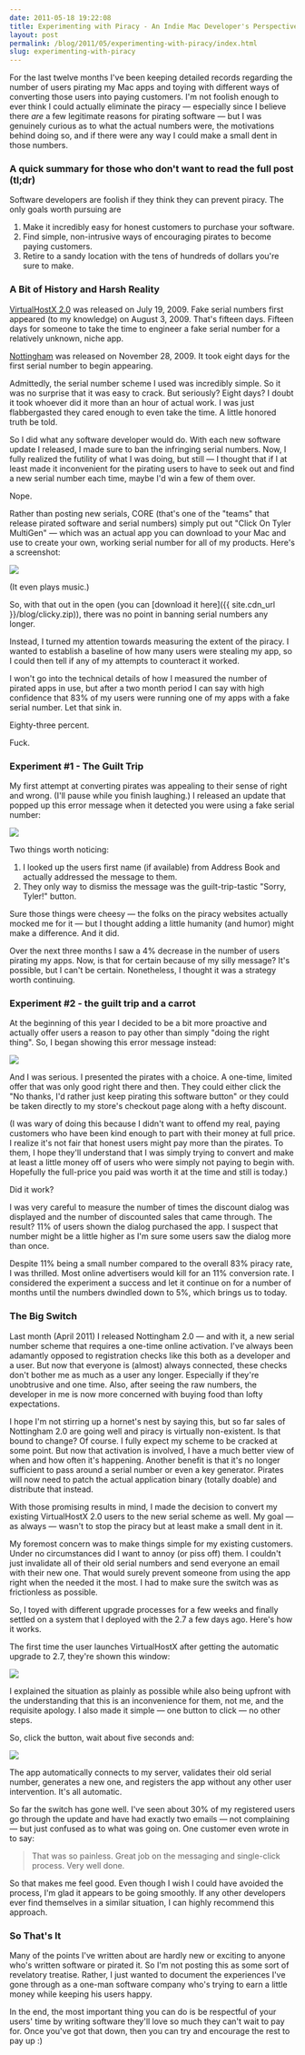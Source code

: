 ```yaml
---
date: 2011-05-18 19:22:08
title: Experimenting with Piracy - An Indie Mac Developer's Perspective
layout: post
permalink: /blog/2011/05/experimenting-with-piracy/index.html
slug: experimenting-with-piracy
---
```

For the last twelve months I've been keeping detailed records regarding the number of users pirating my Mac apps and toying with different ways of converting those users into paying customers. I'm not foolish enough to ever think I could actually eliminate the piracy &mdash; especially since I believe there *are* a few legitimate reasons for pirating software &mdash; but I was genuinely curious as to what the actual numbers were, the motivations behind doing so, and if there were any way I could make a small dent in those numbers.

### A quick summary for those who don't want to read the full post (tl;dr) ###

Software developers are foolish if they think they can prevent piracy. The only goals worth pursuing are

1. Make it incredibly easy for honest customers to purchase your software.
2. Find simple, non-intrusive ways of encouraging pirates to become paying customers.
3. Retire to a sandy location with the tens of hundreds of dollars you're sure to make.

### A Bit of History and Harsh Reality ###

[VirtualHostX 2.0](http://clickontyler.com/virtualhostx/) was released on July 19, 2009. Fake serial numbers first appeared (to my knowledge) on August 3, 2009. That's fifteen days. Fifteen days for someone to take the time to engineer a fake serial number for a relatively unknown, niche app.

[Nottingham](http://clickontyler.com/nottingham/) was released on November 28, 2009. It took eight days for the first serial number to begin appearing.

Admittedly, the serial number scheme I used was incredibly simple. So it was no surprise that it was easy to crack. But seriously? Eight days? I doubt it took whoever did it more than an hour of actual work. I was just flabbergasted they cared enough to even take the time. A little honored truth be told.

So I did what any software developer would do. With each new software update I released, I made sure to ban the infringing serial numbers. Now, I fully realized the futility of what I was doing, but still &mdash; I thought that if I at least made it inconvenient for the pirating users to have to seek out and find a new serial number each time, maybe I'd win a few of them over.

Nope.

Rather than posting new serials, CORE (that's one of the "teams" that release pirated software and serial numbers) simply put out "Click On Tyler MultiGen" &mdash; which was an actual app you can download to your Mac and use to create your own, working serial number for all of my products. Here's a screenshot:

<img src="{{ site.cdn_url }}/blog/core.png">

(It even plays music.)

So, with that out in the open (you can [download it here]({{ site.cdn_url }}/blog/clicky.zip)), there was no point in banning serial numbers any longer.

Instead, I turned my attention towards measuring the extent of the piracy. I wanted to establish a baseline of how many users were stealing my app, so I could then tell if any of my attempts to counteract it worked.

I won't go into the technical details of how I measured the number of pirated apps in use, but after a two month period I can say with high confidence that 83% of my users were running one of my apps with a fake serial number. Let that sink in.

Eighty-three percent.

Fuck.

### Experiment #1 - The Guilt Trip ###

My first attempt at converting pirates was appealing to their sense of right and wrong. (I'll pause while you finish laughing.) I released an update that popped up this error message when it detected you were using a fake serial number:

<img src="{{ site.cdn_url }}/blog/guilttrip1.png">

Two things worth noticing:

1. I looked up the users first name (if available) from Address Book and actually addressed the message to them.
2. They only way to dismiss the message was the guilt-trip-tastic "Sorry, Tyler!" button.

Sure those things were cheesy &mdash; the folks on the piracy websites actually mocked me for it &mdash; but I thought adding a little humanity (and humor) might make a difference. And it did.

Over the next three months I saw a 4% decrease in the number of users pirating my apps. Now, is that for certain because of my silly message? It's possible, but I can't be certain. Nonetheless, I thought it was a strategy worth continuing.

### Experiment #2 - the guilt trip and a carrot ###

At the beginning of this year I decided to be a bit more proactive and actually offer users a reason to pay other than simply "doing the right thing". So, I began showing this error message instead:

<img src="{{ site.cdn_url }}/blog/deal.png">

And I was serious. I presented the pirates with a choice. A one-time, limited offer that was only good right there and then. They could either click the "No thanks, I'd rather just keep pirating this software button" or they could be taken directly to my store's checkout page along with a hefty discount.

(I was wary of doing this because I didn't want to offend my real, paying customers who have been kind enough to part with their money at full price. I realize it's not fair that honest users might pay more than the pirates. To them, I hope they'll understand that I was simply trying to convert and make at least a little money off of users who were simply not paying to begin with. Hopefully the full-price you paid was worth it at the time and still is today.)

Did it work?

I was very careful to measure the number of times the discount dialog was displayed and the number of discounted sales that came through. The result? 11% of users shown the dialog purchased the app. I suspect that number might be a little higher as I'm sure some users saw the dialog more than once.

Despite 11% being a small number compared to the overall 83% piracy rate, I was thrilled. Most online advertisers would kill for an 11% conversion rate. I considered the experiment a success and let it continue on for a number of months until the numbers dwindled down to 5%, which brings us to today.

### The Big Switch ###

Last month (April 2011) I released Nottingham 2.0 &mdash; and with it, a new serial number scheme that requires a one-time online activation. I've always been adamantly opposed to registration checks like this both as a developer and a user. But now that everyone is (almost) always connected, these checks don't bother me as much as a user any longer. Especially if they're unobtrusive and one time. Also, after seeing the raw numbers, the developer in me is now more concerned with buying food than lofty expectations.

I hope I'm not stirring up a hornet's nest by saying this, but so far sales of Nottingham 2.0 are going well and piracy is virtually non-existent. Is that bound to change? Of course. I fully expect my scheme to be cracked at some point. But now that activation is involved, I have a much better view of when and how often it's happening. Another benefit is that it's no longer sufficient to pass around a serial number or even a key generator. Pirates will now need to patch the actual application binary (totally doable) and distribute that instead.

With those promising results in mind, I made the decision to convert my existing VirtualHostX 2.0 users to the new serial scheme as well. My goal &mdash; as always &mdash; wasn't to stop the piracy but at least make a small dent in it.

My foremost concern was to make things simple for my existing customers. Under no circumstances did I want to annoy (or piss off) them. I couldn't just invalidate all of their old serial numbers and send everyone an email with their new one. That would surely prevent someone from using the app right when the needed it the most. I had to make sure the switch was as frictionless as possible.

So, I toyed with different upgrade processes for a few weeks and finally settled on a system that I deployed with the 2.7 a few days ago. Here's how it works.

The first time the user launches VirtualHostX after getting the automatic upgrade to 2.7, they're shown this window:

<img src="{{ site.cdn_url }}/blog/vhx27step1.png">

I explained the situation as plainly as possible while also being upfront with the understanding that this is an inconvenience for them, not me, and the requisite apology. I also made it simple &mdash; one button to click &mdash; no other steps.

So, click the button, wait about five seconds and:

<img src="{{ site.cdn_url }}/blog/vhx27step2.png">

The app automatically connects to my server, validates their old serial number, generates a new one, and registers the app without any other user intervention. It's all automatic.

So far the switch has gone well. I've seen about 30% of my registered users go through the update and have had exactly two emails &mdash; not complaining &mdash; but just confused as to what was going on. One customer even wrote in to say:

 > That was so painless. Great job on the messaging and single-click process. Very well done.

So that makes me feel good. Even though I wish I could have avoided the process, I'm glad it appears to be going smoothly. If any other developers ever find themselves in a similar situation, I can highly recommend this approach.

### So That's It ###

Many of the points I've written about are hardly new or exciting to anyone who's written software or pirated it. So I'm not posting this as some sort of revelatory treatise. Rather, I just wanted to document the experiences I've gone through as a one-man software company who's trying to earn a little money while keeping his users happy.

In the end, the most important thing you can do is be respectful of your users' time by writing software they'll love so much they can't wait to pay for. Once you've got that down, then you can try and encourage the rest to pay up :)